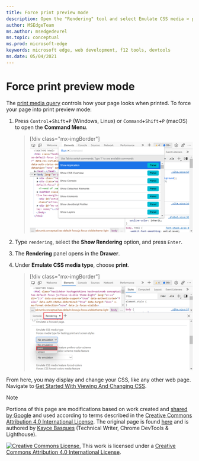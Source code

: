 ```yaml
---
title: Force print preview mode
description: Open the "Rendering" tool and select Emulate CSS media > print.
author: MSEdgeTeam
ms.author: msedgedevrel
ms.topic: conceptual
ms.prod: microsoft-edge
keywords: microsoft edge, web development, f12 tools, devtools
ms.date: 05/04/2021
---
```

<!-- Copyright Kayce Basques

   Licensed under the Apache License, Version 2.0 (the "License");
   you may not use this file except in compliance with the License.
   You may obtain a copy of the License at

       https://www.apache.org/licenses/LICENSE-2.0

   Unless required by applicable law or agreed to in writing, software
   distributed under the License is distributed on an "AS IS" BASIS,
   WITHOUT WARRANTIES OR CONDITIONS OF ANY KIND, either express or implied.
   See the License for the specific language governing permissions and
   limitations under the License.  -->
# Force print preview mode

The [print media query](https://developer.mozilla.org/docs/Web/CSS/Media_Queries/Using_media_queries) controls how your page looks when printed.  To force your page into print preview mode:

1.  Press `Control`+`Shift`+`P` (Windows, Linux) or `Command`+`Shift`+`P` (macOS) to open the **Command Menu**.

    > [!div class="mx-imgBorder"]
    > ![Opening the command menu.](../media/print-preview-open-command-menu.png)

1.  Type `rendering`, select the **Show Rendering** option, and press `Enter`.
1.  The **Rendering** panel opens in the **Drawer**.
1.  Under **Emulate CSS media type**, choose **print**.

    > [!div class="mx-imgBorder"]
    > ![The Rendering panel with the print CSS media type selected.](../media/print-preview-css-media-type.png)

From here, you may display and change your CSS, like any other web page.  Navigate to [Get Started With Viewing And Changing CSS](./index.md).


<!-- ====================================================================== -->
> [!NOTE]
> Portions of this page are modifications based on work created and [shared by Google](https://developers.google.com/terms/site-policies) and used according to terms described in the [Creative Commons Attribution 4.0 International License](https://creativecommons.org/licenses/by/4.0).
> The original page is found [here](https://developers.google.com/web/tools/chrome-devtools/css/print-preview) and is authored by [Kayce Basques](https://developers.google.com/web/resources/contributors#kayce-basques) (Technical Writer, Chrome DevTools \& Lighthouse).

[![Creative Commons License.](https://i.creativecommons.org/l/by/4.0/88x31.png)](https://creativecommons.org/licenses/by/4.0)
This work is licensed under a [Creative Commons Attribution 4.0 International License](https://creativecommons.org/licenses/by/4.0).
